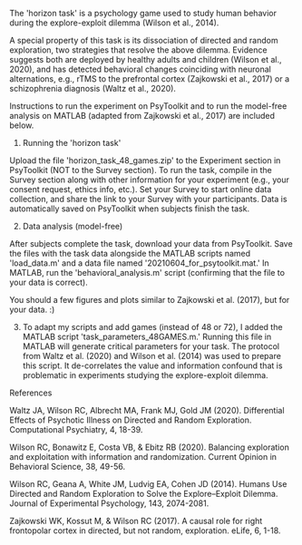 The 'horizon task' is a psychology game used to study human behavior
during the explore-exploit dilemma (Wilson et al., 2014).

A special property of this task is its dissociation of directed and random
exploration, two strategies that resolve the above dilemma. Evidence suggests
both are deployed by healthy adults and children (Wilson et al., 2020), and has
detected behavioral changes coinciding with neuronal alternations, e.g., rTMS
to the prefrontal cortex (Zajkowski et al., 2017) or a schizophrenia diagnosis
(Waltz et al., 2020).

Instructions to run the experiment on PsyToolkit and to run the model-free
analysis  on MATLAB (adapted from Zajkowski et al., 2017) are included below.

1. Running the 'horizon task'

Upload the file 'horizon_task_48_games.zip' to the Experiment section in
PsyToolkit (NOT to the Survey section). To run the task, compile in the Survey
section along with other information for your experiment (e.g., your consent
request, ethics info, etc.). Set your Survey to start online data collection,
and share the link to your Survey with your participants. Data is automatically
saved on PsyToolkit when subjects finish the task.

2. Data analysis (model-free)

After subjects complete the task, download your data from PsyToolkit. Save the
files with the task data alongside the MATLAB scripts named 'load_data.m' and
a data file named '20210604_for_psytoolkit.mat.' In MATLAB, run the
'behavioral_analysis.m' script (confirming that the file to your data is
correct).

You should a few figures and plots similar to Zajkowski et al. (2017), but for
your data. :)

3. To adapt my scripts and add games (instead of 48 or 72), I added the MATLAB
script 'task_parameters_48GAMES.m.' Running this file in MATLAB will generate
critical parameters for your task. The protocol from Waltz et al. (2020) and
Wilson et al. (2014) was used to prepare this script. It de-correlates the
value and information confound that is problematic in experiments studying
the explore-exploit dilemma.

References

Waltz JA, Wilson RC, Albrecht MA, Frank MJ, Gold JM (2020). Differential Effects
of Psychotic Illness on Directed and Random Exploration. Computational
Psychiatry, 4, 18-39.

Wilson RC, Bonawitz E, Costa VB, & Ebitz RB (2020). Balancing exploration and
exploitation with information and randomization. Current Opinion in Behavioral
Science, 38, 49-56.

Wilson RC, Geana A, White JM, Ludvig EA, Cohen JD (2014). Humans Use Directed
and Random Exploration to Solve the Explore–Exploit Dilemma. Journal of
Experimental Psychology, 143, 2074-2081.

Zajkowski WK, Kossut M, & Wilson RC (2017). A causal role for right frontopolar
cortex in directed, but not random, exploration. eLife, 6, 1-18.
